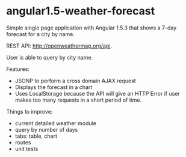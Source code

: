 # angular1.5-weather-forecast

Simple single page application with Angular 1.5.3 that shows a 7-day forecast for a city by name.

REST API: http://openweathermap.org/api.

User is able to query by city name.

Features:

- JSONP to perform a cross domain AJAX request
- Displays the forecast in a chart
- Uses LocalStorage because the API will give an HTTP Error if user makes too many requests in a short period of time.


Things to improve: 
- current detailed weather module
- query by number of days
- tabs: table, chart
- routes
- unit tests


